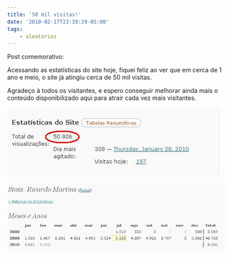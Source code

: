 ```yaml
---
title: '50 mil visitas!'
date: '2010-02-17T23:39:29-05:00'
tags:
    - aleatórios
---
```


Post comemorativo:

Acessando as estatísticas do site hoje, fiquei feliz ao ver que em cerca de 1 ano e meio, o site já atingiu cerca de 50 mil visitas.

Agradeço à todos os visitantes, e espero conseguir melhorar ainda mais o conteúdo disponibilizado aqui para atrair cada vez mais visitantes.

[![](/wp-content/uploads/2010/02/50mil.jpg "50mil")](/wp-content/uploads/2010/02/50mil.jpg)

[![](/wp-content/uploads/2010/02/meses.jpg "meses")](/wp-content/uploads/2010/02/meses.jpg)
